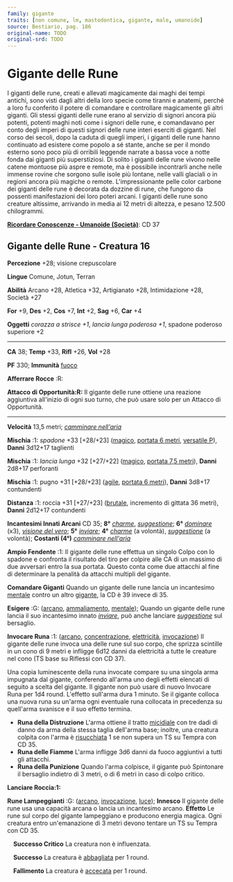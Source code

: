 ```yaml
---
family: gigante
traits: [non comune, lm, mastodontica, gigante, male, umanoide]
source: Bestiario, pag. 186
original-name: TODO
original-srd: TODO
---
```


# Gigante delle Rune

I giganti delle rune, creati e allevati magicamente dai maghi dei tempi antichi,
sono visti dagli altri della loro specie come tiranni e anatemi, perché a loro
fu conferito il potere di comandare e controllare magicamente gli altri giganti.
Gli stessi giganti delle rune erano al servizio di signori ancora più potenti,
potenti maghi noti come i signori delle rune, e comandavano per conto degli
imperi di questi signori delle rune interi eserciti di giganti. Nel corso dei
secoli, dopo la caduta di quegli imperi, i giganti delle rune hanno continuato
ad esistere come popolo a sé stante, anche se per il mondo esterno sono poco più
di orribili leggende narrate a bassa voce a notte fonda dai giganti più
superstiziosi. Di solito i giganti delle rune vivono nelle catene montuose più
aspre e remote, ma è possibile incontrarli anche nelle immense rovine che
sorgono sulle isole più lontane, nelle valli glaciali o in regioni ancora più
magiche o remote. L'impressionante pelle color carbone dei giganti delle rune è
decorata da dozzine di rune, che fungono da possenti manifestazioni dei loro
poteri arcani. I giganti delle rune sono creature altissime, arrivando in media
ai 12 metri di altezza, e pesano 12.500 chilogrammi.

**[Ricordare Conoscenze - Umanoide (Società)](/azioni/abilita/ricordare-conoscenze)**:
CD 37

## Gigante delle Rune - Creatura 16

**Percezione** +28; visione crepuscolare

**Lingue** Comune, Jotun, Terran

**Abilità** Arcano +28, Atletica +32, Artigianato +28, Intimidazione +28,
Società +27

**For** +9, **Des** +2, **Cos** +7, **Int** +2, **Sag** +6, **Car** +4

**Oggetti** _corazza a strisce +1_, _lancia lunga poderosa +1_, spadone poderoso
superiore +2

---

**CA** 38; **Temp** +33, **Rifl** +26, **Vol** +28

**PF** 330; **Immunità** [fuoco](/tratti/fuoco)

**Afferrare Rocce** :R:

**Attacco di Opportunità:R:** Il gigante delle rune ottiene una reazione
aggiuntiva all'inizio di ogni suo turno, che può usare solo per un Attacco di
Opportunità.

---

**Velocità** 13,5 metri;
_[camminare nell'aria](/incantesimi/camminare-nellaria)_

**Mischia** :1: _spadone_ +33 \[+28/+23] ([magico](/tratti/magico),
[portata 6 metri](/tratti/portata), [versatile P](/tratti/versatile)), **Danni**
3d12+17 taglienti

**Mischia** :1: _lancia lunga_ +32 \[+27/+22] ([magico](/tratti/magico),
[portata 7,5 metri](/tratti/portata)), **Danni** 2d8+17 perforanti

**Mischia** :1: pugno +31 \[+28/+23] ([agile](/tratti/agile),
[portata 6 metri](/tratti/portata)), **Danni** 3d8+17 contundenti

**Distanza** :1: roccia +31 \[+27/+23] ([brutale](/tratti/brutale), incremento
di gittata 36 metri), **Danni** 2d12+17 contundenti

**Incantesimi Innati Arcani** CD 35; **8°** _[charme](/incantesimi/charme)_,
_[suggestione](/incantesimi/suggestione)_; **6°**
_[dominare](/incantesimi/dominare)_ (x3),
_[visione del vero](/incantesimi/visione-del-vero)_; **5°**
_[inviare](/incantesimi/inviare)_; **4°** _[charme](/incantesimi/charme)_ (a
volontà), _[suggestione](/incantesimi/suggestione)_ (a volontà); **Costanti
(4°)** _[camminare nell'aria](/incantesimi/camminare-nellaria)_

**Ampio Fendente** :1: Il gigante delle rune effettua un singolo Colpo con lo
spadone e confronta il risultato del tiro per colpire alle CA di un massimo di
due avversari entro la sua portata. Questo conta come due attacchi al fine di
determinare la penalità da attacchi multipli del gigante.

**Comandare Giganti** Quando un gigante delle rune lancia un incantesimo
[mentale](/tratti/mentale) contro un altro [gigante](/tratti/gigante), la CD è
39 invece di 35.

**Esigere** :G: ([arcano](/tratti/arcano), [ammaliamento](/tratti/ammaliamento),
[mentale](/tratti/mentale)); Quando un gigante delle rune lancia il suo
incantesimo innato _[inviare](/incantesimi/inviare)_, può anche lanciare
_[suggestione](/incantesimi/suggestione)_ sul bersaglio.

**Invocare Runa** :1: ([arcano](/tratti/arcano),
[concentrazione](/tratti/concentrazione), [elettricità](/creature/astradaimon),
[invocazione](/tratti/invocazione)) Il gigante delle rune invoca una delle rune
sul suo corpo, che sprizza scintille in un cono di 9 metri e infligge 6d12 danni
da elettricità a tutte le creature nel cono (TS base su Riflessi con CD 37).

Una copia luminescente della runa invocate compare su una singola arma impugnata
dal gigante, conferendo all'arma uno degli effetti elencati di seguito a scelta
del gigante. Il gigante non può usare di nuovo Invocare Runa per 1d4 round.
L'effetto sull'arma dura 1 minuto. Se il gigante colloca una nuova runa su
un'arma ogni eventuale runa collocata in precedenza su quell'arma svanisce e il
suo effetto termina.

- **Runa della Distruzione** L'arma ottiene il tratto
  [micidiale](/tratti/micidiale) con tre dadi di danno da arma della stessa
  taglia dell'arma base; inoltre, una creatura colpita con l'arma è
  [risucchiata](/condizioni/risucchiato) 1 se non supera un TS su Tempra con
  CD 35.
- **Runa delle Fiamme** L'arma infligge 3d6 danni da fuoco aggiuntivi a tutti
  gli attacchi.
- **Runa della Punizione** Quando l'arma colpisce, il gigante può Spintonare il
  bersaglio indietro di 3 metri, o di 6 metri in caso di colpo critico.

**Lanciare Roccia:1:**

**Rune Lampeggianti** :G: ([arcano](/tratti/arcano),
[invocazione](/tratti/invocazione), [luce](/tratti/luce)); **Innesco** Il
gigante delle rune usa una capacità arcana o lancia un incantesimo arcano.
**Effetto** Le rune sul corpo del gigante lampeggiano e producono energia
magica. Ogni creatura entro un'emanazione di 3 metri devono tentare un TS su
Tempra con CD 35.

&emsp;**Successo Critico** La creatura non è influenzata.

&emsp;**Successo** La creatura è [abbagliata](/condizioni/abbagliato) per 1
round.

&emsp;**Fallimento** La creatura è [accecata](/condizioni/accecato) per 1 round.
